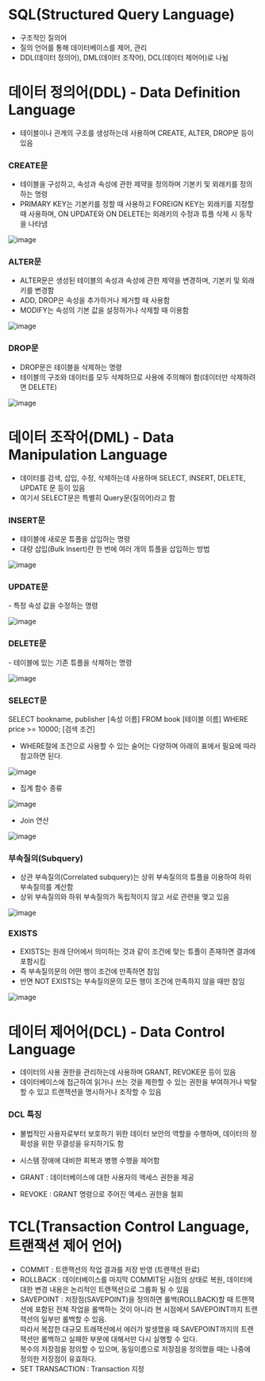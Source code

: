 <h1> SQL(Structured Query Language) </h1>

- 구조적인 질의어
- 질의 언어를 통해 데이터베이스를 제어, 관리
- DDL(데이터 정의어), DML(데이터 조작어), DCL(데이터 제어어)로 나뉨

<h1> 데이터 정의어(DDL) - Data Definition Language</h1>

- 테이블이나 관계의 구조를 생성하는데 사용하며 CREATE, ALTER, DROP문 등이 있음

<h3> CREATE문 </h3>

- 테이블을 구성하고, 속성과 속성에 관한 제약을 정의하며 기본키 및 외래키를 정의하는 명령
- PRIMARY KEY는 기본키를 정할 때 사용하고 FOREIGN KEY는 외래키를 지정할 때 사용하며, ON UPDATE와 ON DELETE는 외래키의 수정과 튜플 삭제 시 동작을 나타냄

![image](https://user-images.githubusercontent.com/62228401/212206014-30424754-096e-4b94-9889-6dc824ab5147.png)

<h3> ALTER문 </h3>

- ALTER문은 생성된 테이블의 속성과 속성에 관한 제약을 변경하며, 기본키 및 외래키를 변경함
- ADD, DROP은 속성을 추가하거나 제거할 때 사용함
- MODIFY는 속성의 기본 값을 설정하거나 삭제할 때 이용함

![image](https://user-images.githubusercontent.com/62228401/212206047-e1fe25b2-5d02-487b-8d0b-8f29da813418.png)


<h3> DROP문 </h3>

- DROP문은 테이블을 삭제하는 명령
- 테이블의 구조와 데이터를 모두 삭제하므로 사용에 주의해야 함(데이터만 삭제하려면 DELETE)

![image](https://user-images.githubusercontent.com/62228401/212206086-c537c321-5814-4504-8191-2706f8274275.png)

<h1> 데이터 조작어(DML) - Data Manipulation Language</h1>

- 데이터를 검색, 삽입, 수정, 삭제하는데 사용하며 SELECT, INSERT, DELETE, UPDATE 문 등이 있음
- 여기서 SELECT문은 특별히 Query문(질의어)라고 함


<h3> INSERT문 </h3>

- 테이블에 새로운 튜플을 삽입하는 명령
- 대량 삽입(Bulk Insert)란 한 번에 여러 개의 튜플을 삽입하는 방법

![image](https://user-images.githubusercontent.com/62228401/212206340-92d9ff26-19c4-45ba-8bf3-8e6016b9de35.png)

<h3> UPDATE문 </h3>
- 특정 속성 값을 수정하는 명령

![image](https://user-images.githubusercontent.com/62228401/212206309-43e75896-6e1f-4b3f-8ceb-abe8fc370203.png)

<h3> DELETE문 </h3>
- 테이블에 있는 기존 튜플을 삭제하는 명령

![image](https://user-images.githubusercontent.com/62228401/212206365-9bbdcf74-0960-4ec0-8523-f1fb5846461f.png)

<h3> SELECT문 </h3>

SELECT bookname, publisher [속성 이름]
FROM book [테이블 이름]
WHERE price >= 10000; [검색 조건]

- WHERE절에 조건으로 사용할 수 있는 술어는 다양하며 아래의 표에서 필요에 따라 참고하면 된다.

![image](https://user-images.githubusercontent.com/62228401/212206646-11d9a8ca-116c-4410-804e-5aef23288f6a.png)

- 집계 함수 종류

![image](https://user-images.githubusercontent.com/62228401/212206718-85602417-48c3-4464-81de-6eaf93eaca89.png)

- Join 연산

![image](https://user-images.githubusercontent.com/62228401/212206775-eff4aeb6-4c16-4a5c-a2ac-67c9691ad09b.png)

<h3> 부속질의(Subquery) </h3>

- 상관 부속질의(Correlated subquery)는 상위 부속질의의 튜플을 이용하여 하위 부속질의를 계산함
- 상위 부속질의와 하위 부속질의가 독립적이지 않고 서로 관련을 맺고 있음

![image](https://user-images.githubusercontent.com/62228401/212206811-fb7be195-f3f2-467c-98c9-1f90499bebf8.png)

<h3> EXISTS </h3>

- EXISTS는 원래 단어에서 의미하는 것과 같이 조건에 맞는 튜플이 존재하면 결과에 포함시킴
- 즉 부속질의문의 어떤 행이 조건에 만족하면 참임
- 반면 NOT EXISTS는 부속질의문의 모든 행이 조건에 만족하지 않을 때만 참임

![image](https://user-images.githubusercontent.com/62228401/212206837-bf5f8cb8-c317-4bd1-9cc6-da1539c8e819.png)

<h1> 데이터 제어어(DCL) - Data Control Language</h1>

- 데이터의 사용 권한을 관리하는데 사용하며 GRANT, REVOKE문 등이 있음
- 데이터베이스에 접근하여 읽거나 쓰는 것을 제한할 수 있는 권한을 부여하거나 박탈할 수 있고 트랜잭션을 명시하거나 조작할 수 있음

<h3> DCL 특징 </h3>

- 불법적인 사용자로부터 보호하기 위한 데이터 보안의 역할을 수행하며, 데이터의 정확성을 위한 무결성을 유지하기도 함
- 시스템 장애에 대비한 회복과 병행 수행을 제어함

- GRANT : 데이터베이스에 대한 사용자의 액세스 권한을 제공
- REVOKE : GRANT 명령으로 주어진 액세스 권한을 철회

<h1> TCL(Transaction Control Language, 트랜잭션 제어 언어) </h1>

- COMMIT : 트랜잭션의 작업 결과를 저장 반영 (트랜잭션 완료)
- ROLLBACK : 데이터베이스를 마지막 COMMIT된 시점의 상태로 복원, 데이터에 대한 변경 내용은 논리적인 트랜잭션으로 그룹화 될 수 있음
- SAVEPOINT : 저장점(SAVEPOINT)을 정의하면 롤백(ROLLBACK)할 때 트랜잭션에 포함된 전체 작업을 롤백하는 것이 아니라 현 시점에서 SAVEPOINT까지 트랜잭션의 일부만 롤백할 수 있음.</br>
따라서 복잡한 대규모 트래잭션에서 에러가 발생했을 때 SAVEPOINT까지의 트랜잭션만 롤백하고 실패한 부분에 대해서만 다시 실행할 수 있다. </br>
복수의 저장점을 정의할 수 있으며, 동일이름으로 저장점을 정의했을 때는 나중에 정의한 저장점이 유효하다.
- SET TRANSACTION : Transaction 지정
